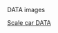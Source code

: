 DATA images 

[Scale car DATA](https://universe.roboflow.com/dajeon-university/q-car-0328/browse?queryText=&pageSize=50&startingIndex=0&browseQuery=true)
